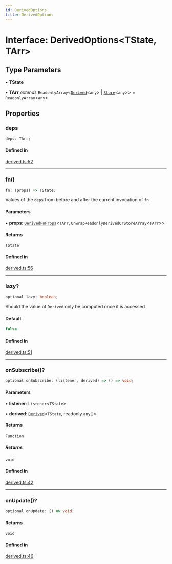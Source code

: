 ```yaml
---
id: DerivedOptions
title: DerivedOptions
---
```


# Interface: DerivedOptions\<TState, TArr\>

## Type Parameters

• **TState**

• **TArr** *extends* `ReadonlyArray`\<[`Derived`](../classes/derived.md)\<`any`\> \| [`Store`](../classes/store.md)\<`any`\>\> = `ReadonlyArray`\<`any`\>

## Properties

### deps

```ts
deps: TArr;
```

#### Defined in

[derived.ts:52](https://github.com/TanStack/store/blob/main/packages/store/src/derived.ts#L52)

***

### fn()

```ts
fn: (props) => TState;
```

Values of the `deps` from before and after the current invocation of `fn`

#### Parameters

• **props**: [`DerivedFnProps`](derivedfnprops.md)\<`TArr`, `UnwrapReadonlyDerivedOrStoreArray`\<`TArr`\>\>

#### Returns

`TState`

#### Defined in

[derived.ts:56](https://github.com/TanStack/store/blob/main/packages/store/src/derived.ts#L56)

***

### lazy?

```ts
optional lazy: boolean;
```

Should the value of `Derived` only be computed once it is accessed

#### Default

```ts
false
```

#### Defined in

[derived.ts:51](https://github.com/TanStack/store/blob/main/packages/store/src/derived.ts#L51)

***

### onSubscribe()?

```ts
optional onSubscribe: (listener, derived) => () => void;
```

#### Parameters

• **listener**: `Listener`\<`TState`\>

• **derived**: [`Derived`](../classes/derived.md)\<`TState`, readonly `any`[]\>

#### Returns

`Function`

##### Returns

`void`

#### Defined in

[derived.ts:42](https://github.com/TanStack/store/blob/main/packages/store/src/derived.ts#L42)

***

### onUpdate()?

```ts
optional onUpdate: () => void;
```

#### Returns

`void`

#### Defined in

[derived.ts:46](https://github.com/TanStack/store/blob/main/packages/store/src/derived.ts#L46)
